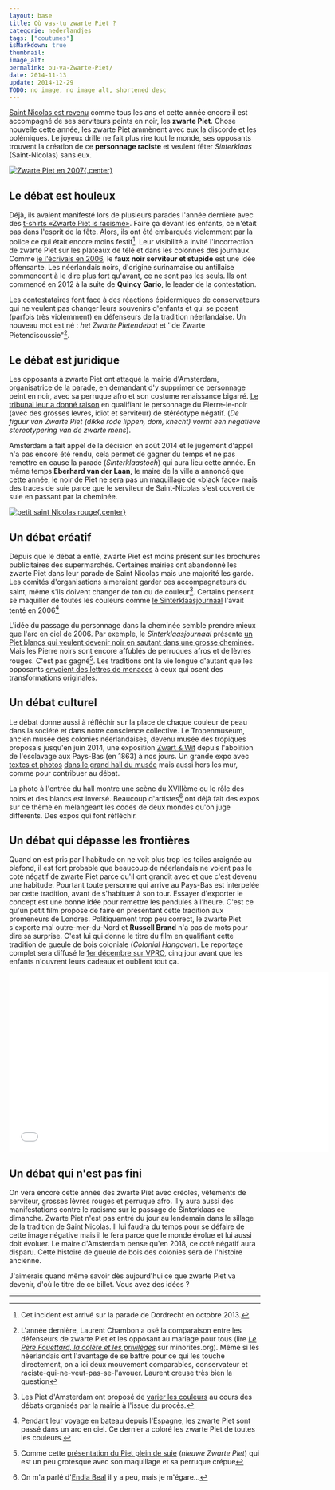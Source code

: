 ```yaml
---
layout: base
title: Où vas-tu zwarte Piet ?
categorie: nederlandjes
tags: ["coutumes"]
isMarkdown: true
thumbnail: 
image_alt: 
permalink: ou-va-Zwarte-Piet/
date: 2014-11-13
update: 2014-12-29
TODO: no image, no image alt, shortened desc
---
```


[Saint Nicolas est revenu](/saint-nicolas-est-revenu-sinterklaas-is-terug) comme tous les ans et cette année encore il est accompagné de ses serviteurs peints en noir, les **zwarte Piet**. Chose nouvelle cette année, les zwarte Piet ammènent avec eux la discorde et les polémiques. Le joyeux drille ne fait plus rire tout le monde, ses opposants trouvent la création de ce **personnage raciste** et veulent fêter *Sinterklaas* (Saint-Nicolas) sans eux.

[![Zwarte Piet en 2007](Zwarte-Piet-img_3749carre800.jpg){.center}](https://commons.wikimedia.org/wiki/File:Zwarte-Piet-img_3749carre800.jpg)

## Le débat est houleux
Déjà, ils avaient manifesté lors de plusieurs parades l'année dernière avec des [t-shirts «Zwarte Piet is racisme»](http://zwartepietisracisme.tumblr.com/post/13611051074/dordrecht-pic-by-mimi-young). Faire ça devant les enfants, ce n'était pas dans l'esprit de la fête. Alors, ils ont été embarqués violemment par la police ce qui était encore moins festif[^1]. Leur visibilité a invité l'incorrection de zwarte Piet sur les plateaux de télé et dans les colonnes des journaux. Comme [je l'écrivais en 2006](http://meinamsterdam.nl/qui-est-tu-zwarte-piet), le **faux noir serviteur et stupide** est une idée offensante. Les néerlandais noirs, d'origine surinamaise ou antillaise commencent à le dire plus fort qu'avant, ce ne sont pas les seuls. Ils ont commencé en 2012 à la suite de **Quincy Gario**, le leader de la contestation. 

<!--excerpt-->

Les contestataires font face à des réactions épidermiques de conservateurs qui ne veulent pas changer leurs souvenirs d'enfants et qui se posent (parfois très violemment) en défenseurs de la tradition néerlandaise. Un nouveau mot est né : *het Zwarte Pietendebat* et ''de Zwarte Pietendiscussie"[^2].

## Le débat est juridique
Les opposants à zwarte Piet ont attaqué la mairie d'Amsterdam, organisatrice de la parade, en demandant d'y supprimer ce personnage peint en noir, avec sa perruque afro et son costume renaissance bigarré. [Le tribunal leur a donné raison](http://www.rechtspraak.nl/Organisatie/Rechtbanken/Amsterdam/Nieuws/Pages/Burgemeester-moet-vergunning-Sinterklaasintocht-herzien.aspx) en qualifiant le personnage du Pierre-le-noir (avec des grosses levres, idiot et serviteur) de stéréotype négatif. (*De figuur van Zwarte Piet (dikke rode lippen, dom, knecht) vormt een negatieve stereotypering van de zwarte mens*).

Amsterdam a fait appel de la décision en août 2014 et le jugement d'appel n'a pas encore été rendu, cela permet de gagner du temps et ne pas remettre en cause la parade (*Sinterklaastoch*) qui aura lieu cette année. En même temps **Eberhard van der Laan**, le maire de la ville a annoncé que cette année, le noir de Piet ne sera pas un maquillage de «black face» mais des traces de suie parce que le serviteur de Saint-Nicolas s'est couvert de suie en passant par la cheminée.

[![petit saint Nicolas rouge](Kleinje-Sinterklaas.jpg){.center}](https://www.flickr.com/photos/13274211@N00/2044474482/)

## Un débat créatif
Depuis que le débat a enflé, zwarte Piet est moins présent sur les brochures publicitaires des supermarchés. Certaines mairies ont abandonné les zwarte Piet dans leur parade de Saint Nicolas mais une majorité les garde. Les comités d'organisations aimeraient garder ces accompagnateurs du saint, même s'ils doivent changer de ton ou de couleur[^3]. Certains pensent se maquiller de toutes les couleurs comme [le Sinterklaasjournaal](/sinterklaas-est-arrive) l'avait tenté en 2006[^4] 

L'idée du passage du personnage dans la cheminée semble prendre mieux que l'arc en ciel de 2006. Par exemple, le *Sinterklaasjournaal* présente [un Piet blancs qui veulent devenir noir en sautant dans une grosse cheminée](http://nos.nl/artikel/721149-witte-pieten-in-sinterklaasjournaal.html). Mais les Pierre noirs sont encore affublés de perruques afros et de lèvres rouges. C'est pas gagné[^5]. Les traditions ont la vie longue d'autant que les opposants [envoient des lettres de menaces](http://www.lexpress.fr/actualites/1/styles/accuse-de-racisme-l-acolyte-noir-de-saint-nicolas-passe-sous-le-scalpel_1612084.html) à ceux qui osent des transformations originales.

## Un débat culturel
Le débat donne aussi à réfléchir sur la place de chaque couleur de peau dans la société et dans notre conscience collective. Le Tropenmuseum, ancien musée des colonies néerlandaises, devenu musée des tropiques proposais jusqu'en juin 2014, une exposition [Zwart & Wit](http://tropenmuseum.nl/nl/tentoonstelling/zwart-en-wit) depuis l'abolition de l'esclavage aux Pays-Bas (en 1863) à nos jours. Un grande expo avec [textes et photos](http://imgur.com/a/sGi9f) [dans le grand hall du musée](http://burobraak.nl/2014/05/08/emancipation-in-black-white/) mais aussi hors les mur, comme pour contribuer au débat.

La photo à l'entrée du hall montre une scène du XVIIIème ou le rôle des noirs et des blancs est inversé. Beaucoup d'artistes[^6] ont déjà fait des expos sur ce thème en mélangeant les codes de deux mondes qu'on juge différents. Des expos qui font réfléchir.

## Un débat qui dépasse les frontières
Quand on est pris par l'habitude on ne voit plus trop les toiles araignée au plafond, il est fort probable que beaucoup de néerlandais ne voient pas le coté négatif de zwarte Piet parce qu'il ont grandit avec et que c'est devenu une habitude. Pourtant toute personne qui arrive au Pays-Bas est interpelée par cette tradition, avant de s'habituer à son tour. Essayer d'exporter le concept est une bonne idée pour remettre les pendules à l'heure. C'est ce qu'un petit film propose de faire en présentant cette tradition aux promeneurs de Londres. Politiquement trop peu correct, le zwarte Piet s'exporte mal outre-mer-du-Nord et **Russell Brand** n'a pas de mots pour dire sa surprise. C'est lui qui donne le titre du film en qualifiant cette tradition de gueule de bois coloniale (*Colonial Hangover*). Le reportage complet sera diffusé le [1er décembre sur VPRO](http://www.vpro.nl/speel.program.47434929.html), cinq jour avant que les enfants n'ouvrent leurs cadeaux et oublient tout ça.

<!-- HTML -->
<div class="flex flex-col items-center">
<iframe width="640" height="360" src="//www.youtube.com/embed/LBLBxb29maw" frameborder="0" allowfullscreen></iframe>
</div>
<!-- / HTML -->

## Un débat qui n'est pas fini
On vera encore cette année des zwarte Piet avec créoles, vêtements de serviteur, grosses lèvres rouges et perruque afro. Il y aura aussi des manifestations contre le racisme sur le passage de Sinterklaas ce dimanche. Zwarte Piet n'est pas entré du jour au lendemain dans le sillage de la tradition de Saint Nicolas. Il lui faudra du temps pour se défaire de cette image négative mais il le fera parce que le monde évolue et lui aussi doit évoluer. Le maire d'Amsterdam pense qu'en 2018, ce coté négatif aura disparu. Cette histoire de gueule de bois des colonies sera de l'histoire ancienne. 

J'aimerais quand même savoir dès aujourd'hui ce que zwarte Piet va devenir, d'où le titre de ce billet. Vous avez des idées ?

---
[^1]: Cet incident est arrivé sur la parade de Dordrecht en octobre 2013.
[^2]: L'année dernière, Laurent Chambon a osé la comparaison entre les défenseurs de zwarte Piet et les opposant au mariage pour tous (lire *[Le Père Fouettard, la colère et les privilèges](http://www.minorites.org/index.php/2-la-revue/1536-le-pere-fouettard-la-colere-et-les-privileges.html)* sur minorites.org). Même si les néerlandais ont l'avantage de se battre pour ce qui les touche directement, on a ici deux mouvement comparables, conservateur et raciste-qui-ne-veut-pas-se-l'avouer. Laurent creuse très bien la question
[^3]: Les Piet d'Amsterdam ont proposé de [varier les couleurs](http://www.nrc.nl/nieuws/2014/07/03/amsterdam-moet-intocht-met-zwarte-piet-opnieuw-bekijken/) au cours des débats organisés par la mairie à l'issue du procès.
[^4]: Pendant leur voyage en bateau depuis l'Espagne, les zwarte Piet sont passé dans un arc en ciel. Ce dernier a coloré les zwarte Piet de toutes les couleurs.
[^5]: Comme cette [présentation du Piet plein de suie](http://www.nieuws.nl/algemeen/20140617/Reacties-op-nieuwe-Zwarte-Piet-Centrum-voor-Volkscultuur-neemt-voorstel-Nieuwsnl-over) (*nieuwe Zwarte Piet*) qui est un peu grotesque avec son maquillage et sa perruque crépue
[^6]: On m'a parlé d'[Endia Beal](http://endiabeal.com/) il y a peu, mais je m'égare...

<!-- post notes:
http://seenthis.net/sites/364602 
http://burobraak.nl/2014/05/08/emancipation-in-black-white/ 
https://decorrespondent.nl/2045/15-dingen-om-te-onthouden-in-het-Zwarte-Pietendebat/155751510860-7cbe4090 
http://zwartepietisracisme.tumblr.com/post/19078386111
http://zwartepietisracisme.tumblr.com/post/15880762739
http://zwartepietisracisme.tumblr.com/post/13703698105
--->
